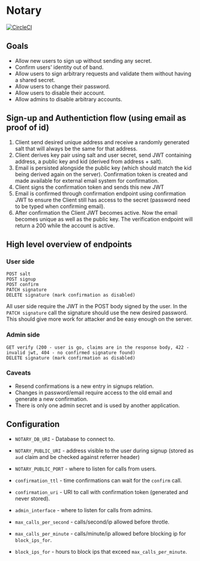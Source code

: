 # Notary 

[![CircleCI](https://circleci.com/gh/Coinberry/notary.svg?style=svg&circle-token=e4d47b8b402667233594988ac1565ddd5ca5ac8f)](https://circleci.com/gh/Coinberry/notary)

## Goals

* Allow new users to sign up without sending any secret.
* Confirm users' identity out of band.
* Allow users to sign arbitrary requests and validate them without having a shared secret.
* Allow users to change their password.
* Allow users to disable their account.
* Allow admins to disable arbitrary accounts.

## Sign-up and Authentiction flow (using email as proof of id)

1. Client send desired unique address and receive a randomly generated salt that will always be the same for that address.
1. Client derives key pair using salt and user secret, send JWT containing address, a public key and kid (derived from address + salt).
1. Email is persisted alongside the public key (which should match the kid being derived again on the server). Confirmation token is created and made available for external email system for confirmation.
1. Client signs the confirmation token and sends this new JWT
1. Email is confirmed through confirmation endpoint using confirmation JWT to ensure the Client still has access to the secret (password need to be typed when confirming email).
1. After confirmation the Client JWT becomes active. Now the email becomes unique as well as the public key. The verification endpoint will return a 200 while the account is active.

## High level overview of endpoints

### User side
```
POST salt
POST signup
POST confirm
PATCH signature
DELETE signature (mark confirmation as disabled)
```

All user side require the JWT in the POST body signed by the user. In the `PATCH signature` call the signature should use the new desired password.
This should give more work for attacker and be easy enough on the server.

### Admin side
```
GET verify (200 - user is go, claims are in the response body, 422 - invalid jwt, 404 - no confirmed signature found)
DELETE signature (mark confirmation as disabled)
```

### Caveats

* Resend confirmations is a new entry in signups relation.
* Changes in password/email require access to the old email and generate a new confirmation.
* There is only one admin secret and is used by another application.

## Configuration

* `NOTARY_DB_URI` - Database to connect to.
* `NOTARY_PUBLIC_URI` - address visible to the user during signup (stored as `aud` claim and be checked against referrer header)
* `NOTARY_PUBLIC_PORT` - where to listen for calls from users.

* `confirmation_ttl` - time confirmations can wait for the `confirm` call.
* `confirmation_uri` - URI to call with confirmation token (generated and never stored).
* `admin_interface` - where to listen for calls from admins.
* `max_calls_per_second` - calls/second/ip allowed before throtle.
* `max_calls_per_minute` - calls/minute/ip allowed before blocking ip for `block_ips_for`.
* `block_ips_for` - hours to block ips that exceed `max_calls_per_minute`.
